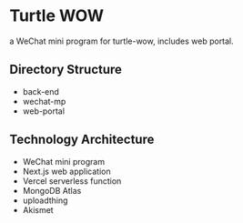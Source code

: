 # Turtle WOW

a WeChat mini program for turtle-wow, includes web portal.

## Directory Structure

* back-end
* wechat-mp
* web-portal

## Technology Architecture

* WeChat mini program
* Next.js web application
* Vercel serverless function
* MongoDB Atlas
* uploadthing
* Akismet
